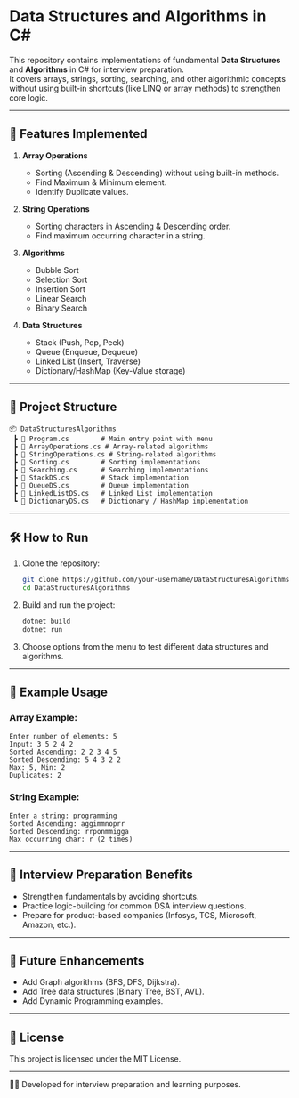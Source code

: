 # Data Structures and Algorithms in C#

This repository contains implementations of fundamental **Data Structures** and **Algorithms** in C# for interview preparation.  
It covers arrays, strings, sorting, searching, and other algorithmic concepts without using built-in shortcuts (like LINQ or array methods) to strengthen core logic.

---

## 🚀 Features Implemented

1. **Array Operations**
   - Sorting (Ascending & Descending) without using built-in methods.
   - Find Maximum & Minimum element.
   - Identify Duplicate values.

2. **String Operations**
   - Sorting characters in Ascending & Descending order.
   - Find maximum occurring character in a string.

3. **Algorithms**
   - Bubble Sort
   - Selection Sort
   - Insertion Sort
   - Linear Search
   - Binary Search

4. **Data Structures**
   - Stack (Push, Pop, Peek)
   - Queue (Enqueue, Dequeue)
   - Linked List (Insert, Traverse)
   - Dictionary/HashMap (Key-Value storage)

---

## 📂 Project Structure

```
📦 DataStructuresAlgorithms
 ┣ 📜 Program.cs        # Main entry point with menu
 ┣ 📜 ArrayOperations.cs # Array-related algorithms
 ┣ 📜 StringOperations.cs # String-related algorithms
 ┣ 📜 Sorting.cs        # Sorting implementations
 ┣ 📜 Searching.cs      # Searching implementations
 ┣ 📜 StackDS.cs        # Stack implementation
 ┣ 📜 QueueDS.cs        # Queue implementation
 ┣ 📜 LinkedListDS.cs   # Linked List implementation
 ┗ 📜 DictionaryDS.cs   # Dictionary / HashMap implementation
```

---

## 🛠️ How to Run

1. Clone the repository:

   ```bash
   git clone https://github.com/your-username/DataStructuresAlgorithms.git
   cd DataStructuresAlgorithms
   ```

2. Build and run the project:

   ```bash
   dotnet build
   dotnet run
   ```

3. Choose options from the menu to test different data structures and algorithms.

---

## 📖 Example Usage

### Array Example:

```
Enter number of elements: 5
Input: 3 5 2 4 2
Sorted Ascending: 2 2 3 4 5
Sorted Descending: 5 4 3 2 2
Max: 5, Min: 2
Duplicates: 2
```

### String Example:

```
Enter a string: programming
Sorted Ascending: aggimmnoprr
Sorted Descending: rrponmmigga
Max occurring char: r (2 times)
```

---

## 🎯 Interview Preparation Benefits

- Strengthen fundamentals by avoiding shortcuts.
- Practice logic-building for common DSA interview questions.
- Prepare for product-based companies (Infosys, TCS, Microsoft, Amazon, etc.).

---

## 📌 Future Enhancements

- Add Graph algorithms (BFS, DFS, Dijkstra).
- Add Tree data structures (Binary Tree, BST, AVL).
- Add Dynamic Programming examples.

---

## 📝 License

This project is licensed under the MIT License.

---

👨‍💻 Developed for interview preparation and learning purposes.
